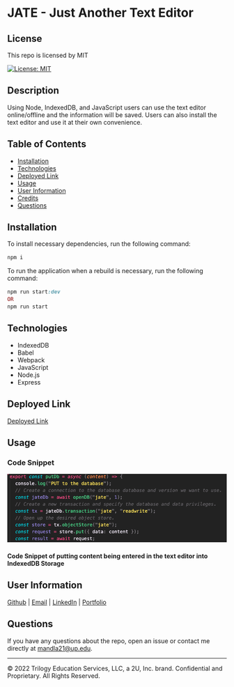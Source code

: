 # JATE - Just Another Text Editor

## License

This repo is licensed by MIT

[![License: MIT](https://img.shields.io/badge/License-MIT-yellow.svg)](https://opensource.org/licenses/MIT)

## Description

Using Node, IndexedDB, and JavaScript users can use the text editor online/offline and the information will be saved. Users can also install the text editor and use it at their own convenience.

## Table of Contents

- [Installation](#installation)
- [Technologies](#technologies)
- [Deployed Link](#deployed%20link)
- [Usage](#usage)
- [User Information](#user%20information)
- [Credits](#credits)
- [Questions](#questions)

## Installation

To install necessary dependencies, run the following command:

```ruby
npm i
```

To run the application when a rebuild is necessary, run the following command:

```ruby
npm run start:dev
OR
npm run start
```

## Technologies

- IndexedDB
- Babel
- Webpack
- JavaScript
- Node.js
- Express

## Deployed Link

[Deployed Link](https://jate-text-editor-19.herokuapp.com/)

## Usage

### Code Snippet

![alt text](assets/images/codesnippet.png)

#### Code Snippet of putting content being entered in the text editor into IndexedDB Storage

## User Information

[Github](https://github.com/smandla) |
[Email](mandla21@up.edu) |
[LinkedIn](https://www.linkedin.com/in/srikavya-mandla/) |
[Portfolio](https://smandla.github.io/kavya_professionalportfolio/)

## Questions

If you have any questions about the repo, open an issue or contact me directly at mandla21@up.edu.

---

© 2022 Trilogy Education Services, LLC, a 2U, Inc. brand. Confidential and Proprietary. All Rights Reserved.
